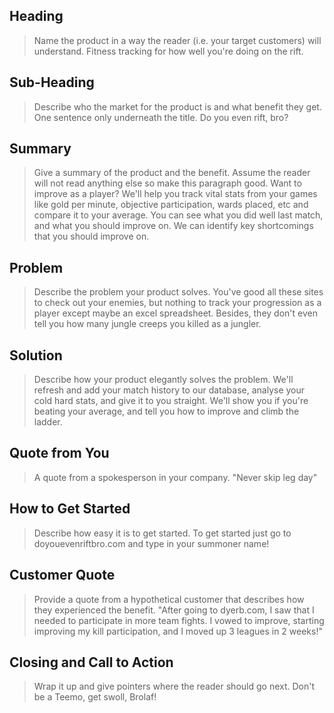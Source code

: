 ## Heading ##
  > Name the product in a way the reader (i.e. your target customers) will understand.
Fitness tracking for how well you're doing on the rift.

## Sub-Heading ##
  > Describe who the market for the product is and what benefit they get. One sentence only underneath the title.
Do you even rift, bro?

## Summary ##
  > Give a summary of the product and the benefit. Assume the reader will not read anything else so make this paragraph good.
Want to improve as a player? We'll help you track vital stats from your games like gold per minute, objective participation, wards placed, etc and compare it to your average. You can see what you did well last match, and what you should improve on. We can identify key shortcomings that you should improve on.

## Problem ##
  > Describe the problem your product solves.
You've good all these sites to check out your enemies, but nothing to track your progression as a player except maybe an excel spreadsheet. Besides, they don't even tell you how many jungle creeps you killed as a jungler.

## Solution ##
  > Describe how your product elegantly solves the problem.
We'll refresh and add your match history to our database, analyse your cold hard stats, and give it to you straight. We'll show you if you're beating your average, and tell you how to improve and climb the ladder.

## Quote from You ##
  > A quote from a spokesperson in your company.
"Never skip leg day"

## How to Get Started ##
  > Describe how easy it is to get started.
To get started just go to doyouevenriftbro.com and type in your summoner name!

## Customer Quote ##
  > Provide a quote from a hypothetical customer that describes how they experienced the benefit.
"After going to dyerb.com, I saw that I needed to participate in more team fights. I vowed to improve, starting improving my kill participation, and I moved up 3 leagues in 2 weeks!"

## Closing and Call to Action ##
  > Wrap it up and give pointers where the reader should go next.
Don't be a Teemo, get swoll, Brolaf!
